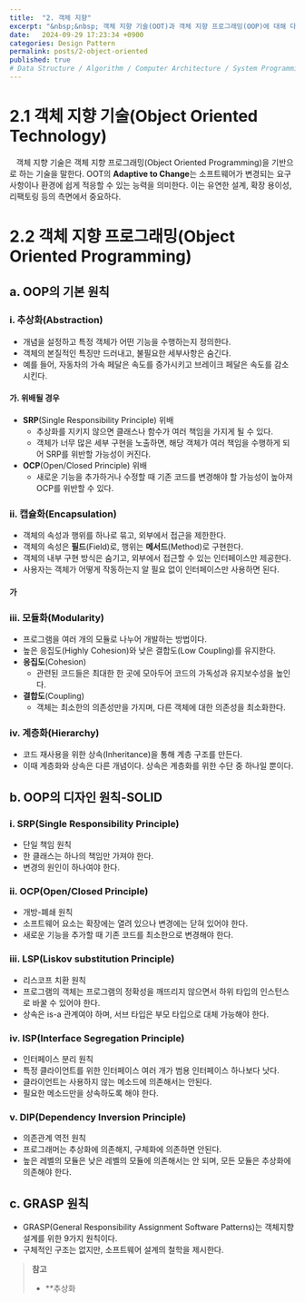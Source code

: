 ```yaml
---
title:  "2. 객체 지향"
excerpt: "&nbsp;&nbsp; 객체 지향 기술(OOT)과 객체 지향 프로그래밍(OOP)에 대해 다룬다. OOP의 기본 원칙인 추상화, 캡슐화, 모듈화, 계층화 등이 설명되며, OOP의 디자인 원칙 SOLID를 소개한다."
date:   2024-09-29 17:23:34 +0900
categories: Design Pattern
permalink: posts/2-object-oriented
published: true
# Data Structure / Algorithm / Computer Architecture / System Programming / Computer Network / Database / Design Pattern / Web Programming / JavaScript / Java
---
```

# 2.1 객체 지향 기술(Object Oriented Technology)

&nbsp;&nbsp; 객체 지향 기술은 객체 지향 프로그래밍(Object Oriented Programming)을 기반으로 하는 기술을 말한다. OOT의 **Adaptive to Change**는 소프트웨어가 변경되는 요구 사항이나 환경에 쉽게 적응할 수 있는 능력을 의미한다. 이는 유연한 설계, 확장 용이성, 리팩토링 등의 측면에서 중요하다.

<div class="bg"></div>

# 2.2 객체 지향 프로그래밍(Object Oriented Programming)

## a. OOP의 기본 원칙

### i. **추상화**(Abstraction)
* 개념을 설정하고 특정 객체가 어떤 기능을 수행하는지 정의한다.
* 객체의 본질적인 특징만 드러내고, 불필요한 세부사항은 숨긴다.
* 예를 들어, 자동차의 가속 페달은 속도를 증가시키고 브레이크 페달은 속도를 감소시킨다.

#### 가. 위배될 경우
* **SRP**(Single Responsibility Principle) 위배
  * 추상화를 지키지 않으면 클래스나 함수가 여러 책임을 가지게 될 수 있다.
  * 객체가 너무 많은 세부 구현을 노출하면, 해당 객체가 여러 책임을 수행하게 되어 SRP를 위반할 가능성이 커진다.
* **OCP**(Open/Closed Principle) 위배
  * 새로운 기능을 추가하거나 수정할 때 기존 코드를 변경해야 할 가능성이 높아져 OCP를 위반할 수 있다.

### ii. **캡슐화**(Encapsulation)
* 객체의 속성과 행위를 하나로 묶고, 외부에서 접근을 제한한다.
* 객체의 속성은 **필드**(Field)로, 행위는 **메서드**(Method)로 구현한다.
* 객체의 내부 구현 방식은 숨기고, 외부에서 접근할 수 있는 인터페이스만 제공한다.
* 사용자는 객체가 어떻게 작동하는지 알 필요 없이 인터페이스만 사용하면 된다.

#### 가

### iii. **모듈화**(Modularity)
* 프로그램을 여러 개의 모듈로 나누어 개발하는 방법이다.
* 높은 응집도(Highly Cohesion)와 낮은 결합도(Low Coupling)를 유지한다.
* **응집도**(Cohesion)
    * 관련된 코드들은 최대한 한 곳에 모아두어 코드의 가독성과 유지보수성을 높인다.
* **결합도**(Coupling)
    * 객체는 최소한의 의존성만을 가지며, 다른 객체에 대한 의존성을 최소화한다.

### iv. **계층화**(Hierarchy)
* 코드 재사용을 위한 상속(Inheritance)을 통해 계층 구조를 만든다.
* 이때 계층화와 상속은 다른 개념이다. 상속은 계층화를 위한 수단 중 하나일 뿐이다.

## b. OOP의 디자인 원칙-SOLID

### i. **SRP**(Single Responsibility Principle)
* 단일 책임 원칙
* 한 클래스는 하나의 책임만 가져야 한다.
* 변경의 원인이 하나여야 한다.

### ii. **OCP**(Open/Closed Principle)
* 개방-폐쇄 원칙
* 소프트웨어 요소는 확장에는 열려 있으나 변경에는 닫혀 있어야 한다.
* 새로운 기능을 추가할 때 기존 코드를 최소한으로 변경해야 한다.

### iii. **LSP**(Liskov substitution Principle)
* 리스코프 치환 원칙
* 프로그램의 객체는 프로그램의 정확성을 깨뜨리지 않으면서 하위 타입의 인스턴스로 바꿀 수 있어야 한다.
* 상속은 is-a 관계여야 하며, 서브 타입은 부모 타입으로 대체 가능해야 한다.

### iv. **ISP**(Interface Segregation Principle)
* 인터페이스 분리 원칙
* 특정 클라이언트를 위한 인터페이스 여러 개가 범용 인터페이스 하나보다 낫다.
* 클라이언트는 사용하지 않는 메소드에 의존해서는 안된다.
* 필요한 메소드만을 상속하도록 해야 한다.

### v. **DIP**(Dependency Inversion Principle)
* 의존관계 역전 원칙
* 프로그래머는 추상화에 의존해지, 구체화에 의존하면 안된다.
* 높은 레벨의 모듈은 낮은 레벨의 모듈에 의존해서는 안 되며, 모든 모듈은 추상화에 의존해야 한다.

## c. GRASP 원칙

* GRASP(General Responsibility Assignment Software Patterns)는 객체지향 설계를 위한 9가지 원칙이다.
* 구체적인 구조는 없지만, 소프트웨어 설계의 철학을 제시한다.

> **참고**
>
> * **추상화 